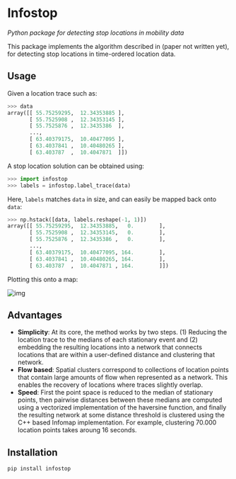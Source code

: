 # Infostop
*Python package for detecting stop locations in mobility data*

This package implements the algorithm described in (paper not written yet), for detecting stop locations in time-ordered location data.

## Usage
Given a location trace such as:

```Python
>>> data 
array([[ 55.75259295,  12.34353885 ],
       [ 55.7525908 ,  12.34353145 ],
       [ 55.7525876 ,  12.3435386  ],
       ...,
       [ 63.40379175,  10.40477095 ],
       [ 63.4037841 ,  10.40480265 ],
       [ 63.403787  ,  10.4047871  ]])
```

A stop location solution can be obtained using:

```Python
>>> import infostop
>>> labels = infostop.label_trace(data)
```

Here, `labels` matches `data` in size, and can easily be mapped back onto `data`:

```Python
>>> np.hstack([data, labels.reshape(-1, 1)])
array([[ 55.75259295,  12.34353885,   0.        ],
       [ 55.7525908 ,  12.34353145,   0.        ],
       [ 55.7525876 ,  12.3435386 ,   0.        ],
       ...,
       [ 63.40379175,  10.40477095, 164.        ],
       [ 63.4037841 ,  10.40480265, 164.        ],
       [ 63.403787  ,  10.4047871 , 164.        ]])
```

Plotting this onto a map:

![img](https://ulfaslak.com/files/infostop_example_map.png)

## Advantages
* **Simplicity**: At its core, the method works by two steps. (1) Reducing the location trace to the medians of each stationary event and (2) embedding the resulting locations into a network that connects locations that are within a user-defined distance and clustering that network.
* **Flow based**: Spatial clusters correspond to collections of location points that contain large amounts of flow when represented as a network. This enables the recovery of locations where traces slightly overlap.
* **Speed**: First the point space is reduced to the median of stationary points, then pairwise distances between these medians are computed using a vectorized implementation of the haversine function, and finally the resulting network at some distance threshold is clustered using the C++ based Infomap implementation. For example, clustering 70.000 location points takes aroung 16 seconds.

## Installation
`pip install infostop`
